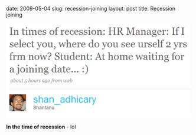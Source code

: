 date: 2009-05-04
slug: recession-joining
layout: post
title: Recession joining


<a href="http://twitter.com/shan_adhicary/status/1694118770"><img src="/static/tumblr_files/kLg0R7T3tn2ppb2fqBH5nm2uo1_500.png"/></a><br/><p><b>In the time of recession</b> - lol</p>
